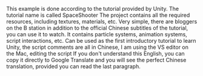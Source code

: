 This example is done according to the tutorial provided by Unity. The tutorial name is called SpaceShooter The project contains all the required resources, including textures, materials, etc. Very simple, there are bloggers on the B station in addition to the official Chinese subtitles of the tutorial, you can use it to watch. It contains particle systems, animation systems, script interactions, etc. Can be used as the first introductory tutorial to learn Unity, the script comments are all in Chinese, I am using the VS editor on the Mac, editing the script If you don't understand this English, you can copy it directly to Google Translate and you will see the perfect Chinese translation, provided you can read the last paragraph.